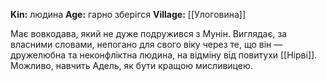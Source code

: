 **Kin:** людина
**Age:** гарно зберігся
**Village:** [[Улоговина]]

Має вовкодава, який не дуже подружився з Мунін. Виглядає, за власними словами, непогано для свого віку через те, що він — дружелюбна та неконфліктна людина, на відміну від повитухи [[Нірві]].
Можливо, навчить Адель, як бути кращою мисливицею.